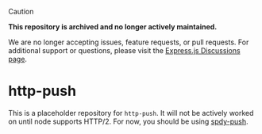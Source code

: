 > [!CAUTION]
> **This repository is archived and no longer actively maintained.**
>
> We are no longer accepting issues, feature requests, or pull requests.
> For additional support or questions, please visit the [Express.js Discussions page](https://github.com/expressjs/express/discussions).



# http-push

<!-- [![NPM version][npm-image]][npm-url]
[![Latest tag][github-tag]][github-url]
[![Build status][travis-image]][travis-url]
[![Test coverage][coveralls-image]][coveralls-url]
[![Dependency Status][david-image]][david-url]
[![License][license-image]][license-url]
[![Downloads][downloads-image]][downloads-url]
[![Gittip][gittip-image]][gittip-url] -->

This is a placeholder repository for `http-push`.
It will not be actively worked on until node supports HTTP/2.
For now, you should be using [spdy-push](https://github.com/jshttp/spdy-push).

[npm-image]: https://img.shields.io/npm/v/http-push.svg?style=flat-square
[npm-url]: https://npmjs.org/package/http-push
[github-tag]: http://img.shields.io/github/tag/jshttp/http-push.svg?style=flat-square
[github-url]: https://github.com/jshttp/http-push/tags
[travis-image]: https://img.shields.io/travis/jshttp/http-push.svg?style=flat-square
[travis-url]: https://travis-ci.org/jshttp/http-push
[coveralls-image]: https://img.shields.io/coveralls/jshttp/http-push.svg?style=flat-square
[coveralls-url]: https://coveralls.io/r/jshttp/http-push?branch=master
[david-image]: http://img.shields.io/david/jshttp/http-push.svg?style=flat-square
[david-url]: https://david-dm.org/jshttp/http-push
[license-image]: http://img.shields.io/npm/l/http-push.svg?style=flat-square
[license-url]: LICENSE
[downloads-image]: http://img.shields.io/npm/dm/http-push.svg?style=flat-square
[downloads-url]: https://npmjs.org/package/http-push
[gittip-image]: https://img.shields.io/gittip/jonathanong.svg?style=flat-square
[gittip-url]: https://www.gittip.com/jonathanong/
